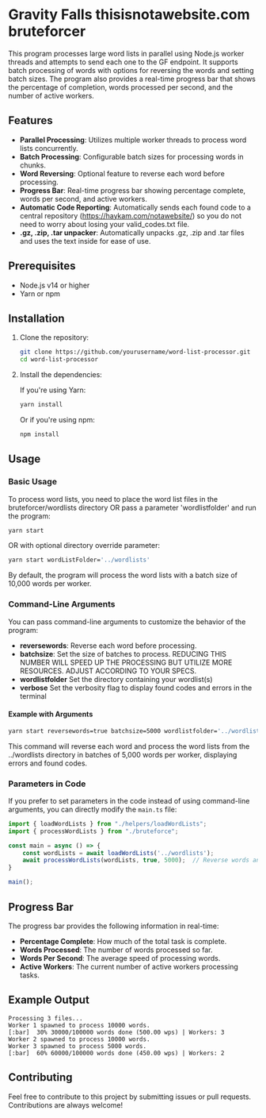 
# Gravity Falls thisisnotawebsite.com bruteforcer

This program processes large word lists in parallel using Node.js worker threads and attempts to send each one to the GF endpoint. It supports batch processing of words with options for reversing the words and setting batch sizes. The program also provides a real-time progress bar that shows the percentage of completion, words processed per second, and the number of active workers.

## Features

- **Parallel Processing**: Utilizes multiple worker threads to process word lists concurrently.
- **Batch Processing**: Configurable batch sizes for processing words in chunks.
- **Word Reversing**: Optional feature to reverse each word before processing.
- **Progress Bar**: Real-time progress bar showing percentage complete, words per second, and active workers.
- **Automatic Code Reporting**: Automatically sends each found code to a central repository (https://haykam.com/notawebsite/) so you do not need to worry about losing your valid_codes.txt file.
- **.gz, .zip, .tar unpacker**: Automatically unpacks .gz, .zip and .tar files and uses the text inside for ease of use.

## Prerequisites

- Node.js v14 or higher
- Yarn or npm

## Installation

1. Clone the repository:

   ```bash
   git clone https://github.com/yourusername/word-list-processor.git
   cd word-list-processor
   ```

2. Install the dependencies:

   If you're using Yarn:

   ```bash
   yarn install
   ```

   Or if you're using npm:

   ```bash
   npm install
   ```

## Usage

### Basic Usage

To process word lists, you need to place the word list files in the bruteforcer/wordlists directory OR pass a parameter 'wordlistfolder' and run the program:

```bash
yarn start
```

OR with optional directory override parameter:
```bash
yarn start wordListFolder='../wordlists'
```

By default, the program will process the word lists with a batch size of 10,000 words per worker.

### Command-Line Arguments

You can pass command-line arguments to customize the behavior of the program:

- **reversewords**: Reverse each word before processing.
- **batchsize**: Set the size of batches to process. REDUCING THIS NUMBER WILL SPEED UP THE PROCESSING BUT UTILIZE MORE RESOURCES. ADJUST ACCORDING TO YOUR SPECS.
- **wordlistfolder** Set the directory containing your wordlist(s)
- **verbose** Set the verbosity flag to display found codes and errors in the terminal

#### Example with Arguments

```bash
yarn start reversewords=true batchsize=5000 wordlistfolder='../wordlists' verbose=true
```

This command will reverse each word and process the word lists from the ../wordlists directory in batches of 5,000 words per worker, displaying errors and found codes.

### Parameters in Code

If you prefer to set parameters in the code instead of using command-line arguments, you can directly modify the `main.ts` file:

```typescript
import { loadWordLists } from "./helpers/loadWordLists";
import { processWordLists } from "./bruteforce";

const main = async () => {
    const wordLists = await loadWordLists('../wordlists');
    await processWordLists(wordLists, true, 5000);  // Reverse words and use batch size of 5000
}

main();
```

## Progress Bar

The progress bar provides the following information in real-time:

- **Percentage Complete**: How much of the total task is complete.
- **Words Processed**: The number of words processed so far.
- **Words Per Second**: The average speed of processing words.
- **Active Workers**: The current number of active workers processing tasks.

## Example Output

```
Processing 3 files...
Worker 1 spawned to process 10000 words.
[:bar]  30% 30000/100000 words done (500.00 wps) | Workers: 3
Worker 2 spawned to process 10000 words.
Worker 3 spawned to process 5000 words.
[:bar]  60% 60000/100000 words done (450.00 wps) | Workers: 2
```

## Contributing

Feel free to contribute to this project by submitting issues or pull requests. Contributions are always welcome!
